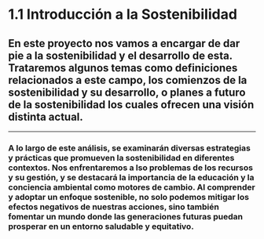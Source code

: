 # 1.1 Introducción a la Sostenibilidad 
 
## En este proyecto nos vamos a encargar de dar pie a la sostenibilidad y el desarrollo de esta. Trataremos algunos temas como definiciones relacionados a este campo, los comienzos de la sostenibilidad y su desarrollo, o planes a futuro de la sostenibilidad los cuales ofrecen una visión distinta actual.
---
### A lo largo de este análisis, se examinarán diversas estrategias y prácticas que promueven la sostenibilidad en diferentes contextos. Nos enfrentaremos a lso problemas de los recursos y su gestión, y se destacará la importancia de la educación y la conciencia ambiental como motores de cambio. Al comprender y adoptar un enfoque sostenible, no solo podemos mitigar los efectos negativos de nuestras acciones, sino también fomentar un mundo donde las generaciones futuras puedan prosperar en un entorno saludable y equitativo.
